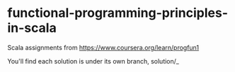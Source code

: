 # functional-programming-principles-in-scala

Scala assignments from https://www.coursera.org/learn/progfun1

You'll find each solution is under its own branch, solution/_
